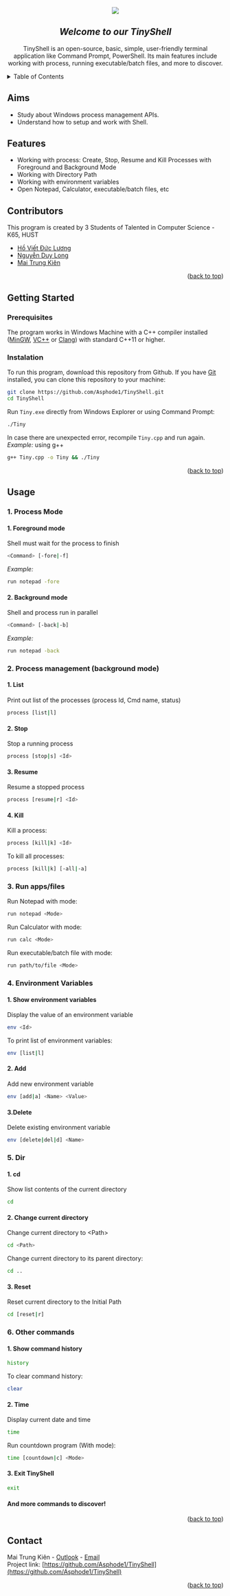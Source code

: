 <div id=#top></div>
<div  id="TinyShell" align="center">
  <a href="https://github.com/Asphode1/TinyShell">
    <img src="src/img/TinyShell.png">
  </a>
  <h2 id="Welcome"> <em>Welcome to our TinyShell</em></h2>

  <p>TinyShell is an open-source, basic, simple, user-friendly terminal application like Command Prompt, PowerShell. Its main features include working with process, running executable/batch files, and more to discover.</p>
</div>

<!-- TABLE OF CONTENTS -->
<details>
  <summary>Table of Contents</summary>
  <ol>
    <li>
      <a href="#TinyShell">About The Project</a>
    </li>
    <li><a href="#Aims">Aims</a></li>
    <li><a href="#Features">Features</a></li>
    <li><a href="#Contributors">Contributors</a></li>
    <li>
      <a href="#Start">Getting Started</a>
      <ul>
        <li><a href="#pre">Prerequisites</a></li>
        <li><a href="#ins">Installation</a></li>
      </ul>
    </li>
    <li>
      <a href="#Usage">Usage</a>
      <ol>
        <li><a href="#ProcessMode">Process Mode</a></li>
        <li><a href="#Process">Process Management</a></li>
        <li><a href="#Run">Run apps/files</a></li>
        <li><a href="#Environment">Environment Variables</a></li>
        <li><a href="#Dir">Dir</a></li>
        <li><a href="#Other">Other commands</a></li>
      <ol>
  </ol>
</details>

<h2 id="Aims">Aims</h2>

- Study about Windows process management APIs.
- Understand how to setup and work with Shell.

<h2 id="Features">Features</h2>

- Working with process: Create, Stop, Resume and Kill Processes with Foreground and Background Mode
- Working with Directory Path
- Working with environment variables
- Open Notepad, Calculator, executable/batch files, etc

<h2 id="Contributors">Contributors</h2>

This program is created by 3 Students of Talented in Computer Science - K65, HUST

- [Hồ Viết Đức Lương](mailto:luong.hvd200376@sis.hust.edu.vn)
- [Nguyễn Duy Long](mailto:long.nd204580@sis.hust.edu.vn)
- [Mai Trung Kiên](mailto:kien.mt200301@sis.hust.edu.vn)
<p align="right">(<a href="#top">back to top</a>)</p>

<h2 id="Start">Getting Started</h2>

<h3 id="pre">Prerequisites</h3>

The program works in Windows Machine with a C++ compiler installed ([MinGW](https://sourceforge.net/projects/mingw/), [VC++](https://visualstudio.microsoft.com/vs/features/cplusplus/) or [Clang](https://clang.llvm.org/)) with standard C++11 or higher.

<h3 id="ins">Instalation</h3>

To run this program, download this repository from Github.
If you have [Git](https://git-scm.com/) installed, you can clone this repository to your machine:

```sh
git clone https://github.com/Asphode1/TinyShell.git
cd TinyShell
```

Run `Tiny.exe` directly from Windows Explorer or using Command Prompt:

```cmd
./Tiny
```
      
In case there are unexpected error, recompile `Tiny.cpp` and run again.
_Example:_ using g++
 ```sh
 g++ Tiny.cpp -o Tiny && ./Tiny
 ```

<p align="right">(<a href="#top">back to top</a>)</p>
      
<h2 id="Usage">Usage</h2>

<h3 id="ProcessMode">1. Process Mode</h3>

#### 1. Foreground mode

Shell must wait for the process to finish

```sh
<Command> [-fore|-f]
```

_Example:_

```sh
run notepad -fore
```

#### 2. Background mode

Shell and process run in parallel

```sh
<Command> [-back|-b]
```

_Example:_

```sh
run notepad -back
```

<h3 id="Process">2. Process management (background mode)</h3>

#### 1. List

Print out list of the processes (process Id, Cmd name, status)

```sh
process [list|l]
```

#### 2. Stop

Stop a running process

```sh
process [stop|s] <Id>
```

#### 3. Resume

Resume a stopped process

```sh
process [resume|r] <Id>
```

#### 4. Kill

Kill a process:

```sh
process [kill|k] <Id>
```

To kill all processes:

```sh
process [kill|k] [-all|-a]
```

<h3 id="Run">3. Run apps/files</h3>

Run Notepad with mode:

```sh
run notepad <Mode>
```

Run Calculator with mode:

```sh
run calc <Mode>
```

Run executable/batch file with mode:

```sh
run path/to/file <Mode>
```

<h3 id="Environment">4. Environment Variables</h3>

#### 1. Show environment variables

Display the value of an environment variable

```sh
env <Id>
```

To print list of environment variables:

```sh
env [list|l]
```

#### 2. Add

Add new environment variable

```sh
env [add|a] <Name> <Value>
```

#### 3.Delete

Delete existing environment variable

```sh
env [delete|del|d] <Name>
```

<h3 id="Dir">5. Dir</h3>

#### 1. cd

Show list contents of the current directory

```sh
cd
```

#### 2. Change current directory

Change current directory to \<Path\>

```sh
cd <Path>
```

Change current directory to its parent directory:

```sh
cd ..
```

#### 3. Reset

Reset current directory to the Initial Path

```sh
cd [reset|r]
```

<h3 id="Other">6. Other commands</h3>

#### 1. Show command history

```sh
history
```

To clear command history:

```sh
clear
```

#### 2. Time

Display current date and time

```sh
time
```

Run countdown program (With mode):

```sh
time [countdown|c] <Mode>
```

#### 3. Exit TinyShell

```sh
exit
```

#### And more commands to discover!
<p align="right">(<a href="#top">back to top</a>)</p>
<h2 id="Contact"> Contact</h2>

Mai Trung Kiên - [Outlook](mailto:kien.mt200301@sis.hust.edu.vn) - [Email](kien.mai191618@gmail.com)<br>
Project link: [https://github.com/Asphode1/TinyShell](https://github.com/Asphode1/TinyShell)
<p align="right">(<a href="#top">back to top</a>)</p>
